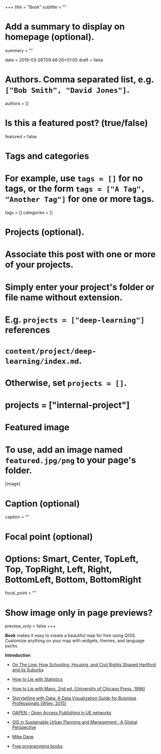 +++
title = "Book"
subtitle = ""

# Add a summary to display on homepage (optional).
summary = ""

date = 2019-03-28T09:48:26+01:00
draft = false

# Authors. Comma separated list, e.g. `["Bob Smith", "David Jones"]`.
authors = []

# Is this a featured post? (true/false)
featured = false

# Tags and categories
# For example, use `tags = []` for no tags, or the form `tags = ["A Tag", "Another Tag"]` for one or more tags.
tags = []
categories = []

# Projects (optional).
#   Associate this post with one or more of your projects.
#   Simply enter your project's folder or file name without extension.
#   E.g. `projects = ["deep-learning"]` references
#   `content/project/deep-learning/index.md`.
#   Otherwise, set `projects = []`.
# projects = ["internal-project"]

# Featured image
# To use, add an image named `featured.jpg/png` to your page's folder.
[image]
  # Caption (optional)
  caption = ""

  # Focal point (optional)
  # Options: Smart, Center, TopLeft, Top, TopRight, Left, Right, BottomLeft, Bottom, BottomRight
  focal_point = ""

  # Show image only in page previews?
  preview_only = false
+++

**Book** makes it easy to create a beautiful map for free using QGIS. Customize anything on your map with widgets, themes, and language packs.



**Introduction**

- [On The Line: How Schooling, Housing, and Civil Rights Shaped Hartford and its Suburbs](https://ontheline.trincoll.edu/)
- [How to Lie with Statistics](https://books.google.it/books?isbn=0393070875)
- [How to Lie with Maps, 2nd ed. (University of Chicago Press, 1996)](http://books.google.com/books?isbn=0226534219)
- [Storytelling with Data: A Data Visualization Guide for Business Professionals (Wiley, 2015)](http://www.storytellingwithdata.com/book/)
- [OAPEN - Open Access Publishing in UE networks](http://oapen.org/search?keyword=map)
- [GIS in Sustainable Urban Planning and Management : A Global Perspective](http://oapen.org/search?identifier=1002491)

- [Mike Dane](https://www.mikedane.com/)
- [Free programming books](https://github.com/EbookFoundation/free-programming-books/blob/master/free-programming-books.md)
